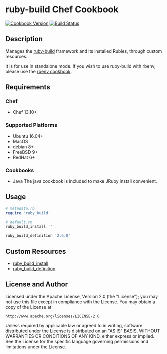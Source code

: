 # ruby-build Chef Cookbook

[![Cookbook Version](https://img.shields.io/cookbook/v/ruby_build.svg)](https://supermarket.chef.io/cookbooks/ruby_build)
[![Build Status](https://img.shields.io/circleci/project/github/sous-chefs/ruby_build/master.svg)](https://circleci.com/gh/sous-chefs/ruby_build)

## Description

Manages the [ruby-build][rb_site] framework and its installed Rubies, through custom resources.

It is for use in standalone mode. If you wish to use ruby-build with rbenv, please use the [rbenv cookbook][rbenv-cookbook].

## Requirements

### Chef

- Chef 13.10+

### Supported Platforms

- Ubuntu 16.04+
- MacOS
- debian 8+
- FreeBSD 9+
- RedHat 6+

### Cookbooks

- Java
  The java cookbook is included to make JRuby install convenient.

## Usage

```ruby
# metadata.rb
require 'ruby_build'
```

```ruby
# default.rb
ruby_build_install ''

ruby_build_definition '2.6.0'
```

## Custom Resources

- [ruby_build_install](documentation/resources/install.md)
- [ruby_build_definition](documentation/resources/definition.md)

## License and Author

Licensed under the Apache License, Version 2.0 (the "License"); you may not use this file except in compliance with the License. You may obtain a copy of the License at

```text
http://www.apache.org/licenses/LICENSE-2.0
```

Unless required by applicable law or agreed to in writing, software distributed under the License is distributed on an "AS IS" BASIS, WITHOUT WARRANTIES OR CONDITIONS OF ANY KIND, either express or implied. See the License for the specific language governing permissions and limitations under the License.

[rb_site]: https://github.com/rbenv/ruby-build
[rbenv-cookbook]: https://github.com/sous-chefs/ruby_rbenv
[repo]: https://github.com/chef-rbenv/ruby_build
